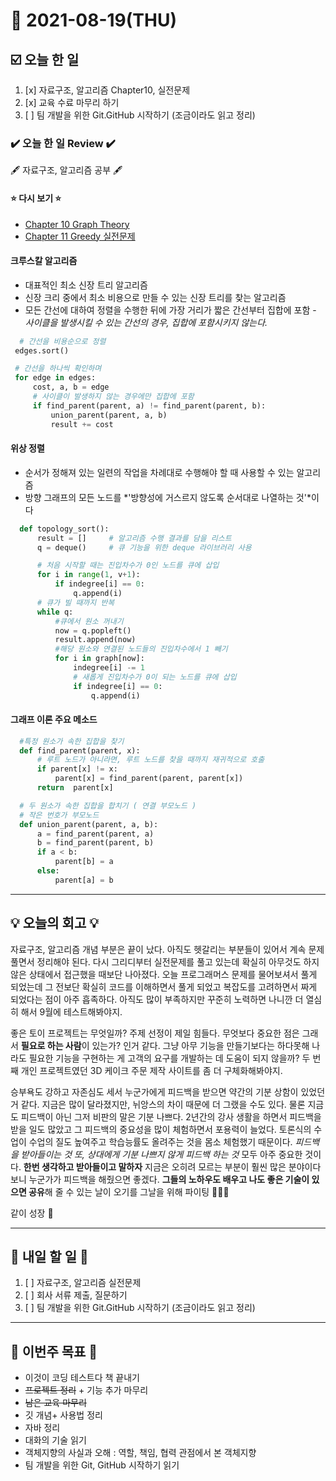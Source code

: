 # 📆 2021-08-19(THU)
## ☑️ 오늘 한 일
1. [x] 자료구조, 알고리즘 Chapter10, 실전문제
2. [x] 교육 수료 마무리 하기 
3. [ ] 팀 개발을 위한 Git.GitHub 시작하기 (조금이라도 읽고 정리)


### ✔️ 오늘 한 일 Review ✔️
🖋️ 자료구조, 알고리즘 공부 🖋️
#### ⭐ 다시 보기 ⭐
- [Chapter 10 Graph Theory](https://github.com/Kyuwon53/Python-algorithm/tree/main/Chapter11-Greedy_problem)
- [Chapter 11 Greedy 실전문제]()

#### 크루스칼 알고리즘
- 대표적인 최소 신장 트리 알고리즘
- 신장 크리 중에서 최소 비용으로 만들 수 있는 신장 트리를 찾는 알고리즘
 - 모든 간선에 대하여 정렬을 수행한 뒤에 가장 거리가 짧은 간선부터 집합에 포함 
        - *사이클을 발생시킬 수 있는 간선의 경우, 집합에 포함시키지 않는다.*
 ```python
   # 간선을 비용순으로 정렬
  edges.sort()

  # 간선을 하나씩 확인하며
  for edge in edges:
      cost, a, b = edge
      # 사이클이 발생하지 않는 경우에만 집합에 포함
      if find_parent(parent, a) != find_parent(parent, b):
          union_parent(parent, a, b)
          result += cost
 ```
#### 위상 정렬
- 순서가 정해져 있는 일련의 작업을 차례대로 수행해야 할 때 사용할 수 있는 알고리즘 
- 방향 그래프의 모든 노드를 *'방향성에 거스르지 않도록 순서대로 나열하는 것'*이다
```python
  def topology_sort():
      result = []     # 알고리즘 수행 결과를 담을 리스트
      q = deque()     # 큐 기능을 위한 deque 라이브러리 사용

      # 처음 시작할 때는 진입차수가 0인 노드를 큐에 삽입
      for i in range(1, v+1):
          if indegree[i] == 0:
              q.append(i)
      # 큐가 빌 때까지 반복
      while q:
          #큐에서 원소 꺼내기
          now = q.popleft()
          result.append(now)
          #해당 원소와 연결된 노드들의 진입차수에서 1 빼기
          for i in graph[now]:
              indegree[i] -= 1
              # 새롭게 진입차수가 0이 되는 노드를 큐에 삽입
              if indegree[i] == 0:
                  q.append(i)
```
#### 그래프 이론 주요 메소드 
```python
  #특정 원소가 속한 집합을 찾기
  def find_parent(parent, x):
      # 루트 노드가 아니라면, 루트 노드를 찾을 때까지 재귀적으로 호출
      if parent[x] != x:
          parent[x] = find_parent(parent, parent[x])
      return  parent[x]

  # 두 원소가 속한 집합을 합치기 ( 연결 부모노드 )
  # 작은 번호가 부모노드 
  def union_parent(parent, a, b):
      a = find_parent(parent, a)
      b = find_parent(parent, b)
      if a < b:
          parent[b] = a
      else:
          parent[a] = b
```

***

## 💡 오늘의 회고 💡

자료구조, 알고리즘 개념 부분은 끝이 났다. 아직도 헷갈리는 부분들이 있어서 계속 문제 풀면서 정리해야 된다. 다시 그리디부터 실전문제를 풀고 있는데 확실히 아무것도 하지 않은 상태에서 접근했을 때보단 나아졌다. 오늘 프로그래머스 문제를 물어보셔서 풀게 되었는데 그 전보단 확실히 코드를 이해하면서 풀게 되었고 복잡도를 고려하면서 짜게 되었다는 점이 아주 흡족하다. 아직도 많이 부족하지만 꾸준히 노력하면 나니깐 더 열심히 해서 9월에 테스트해봐야지.   

좋은 토이 프로젝트는 무엇일까? 주제 선정이 제일 힘들다. 무엇보다 중요한 점은 그래서 **필요로 하는 사람**이 있는가? 인거 같다. 그냥 아무 기능을 만들기보다는 하다못해 나라도 필요한 기능을 구현하는 게 고객의 요구를 개발하는 데 도움이 되지 않을까? 두 번째 개인 프로젝트였던 3D 케이크 주문 제작 사이트를 좀 더 구체화해봐야지.   

승부욕도 강하고 자존심도 세서 누군가에게 피드백을 받으면 약간의 기분 상함이 있었던 거 같다. 지금은 많이 달라졌지만, 뉘앙스의 차이 때문에 더 그랬을 수도 있다. 물론 지금도 피드백이 아닌 그저 비판의 말은 기분 나쁘다. 2년간의 강사 생활을 하면서 피드백을 받을 일도 많았고 그 피드백의 중요성을 많이 체험하면서 포용력이 늘었다. 토론식의 수업이 수업의 질도 높여주고 학습능률도 올려주는 것을 몸소 체험했기 때문이다. *피드백을 받아들이는 것 또, 상대에게 기분 나쁘지 않게 피드백 하는 것* 모두 아주 중요한 것이다. **한번 생각하고 받아들이고 말하자** 지금은 오히려 모르는 부분이 훨씬 많은 분야이다 보니 누군가가 피드백을 해줬으면 좋겠다. **그들의 노하우도 배우고 나도 좋은 기술이 있으면 공유**해 줄 수 있는 날이 오기를 그날을 위해 파이팅 👊👊👊    

같이 성장 🌳
***

## 🎯 내일 할 일 🎯
1. [ ] 자료구조, 알고리즘 실전문제
2. [ ] 회사 서류 제출, 질문하기 
3. [ ] 팀 개발을 위한 Git.GitHub 시작하기 (조금이라도 읽고 정리)

***
## 🏁 이번주 목표 🏁
 - 이것이 코딩 테스트다 책 끝내기
 - ~~프로젝트 정리~~ + 기능 추가 마무리
 - ~~남은 교육 마무리~~
 - 깃 개념+ 사용법 정리
 - 자바 정리
 - 대화의 기술 읽기
 - 객체지향의 사실과 오해 : 역할, 책임, 협력 관점에서 본 객체지향
 - 팀 개발을 위한 Git, GitHub 시작하기 읽기
